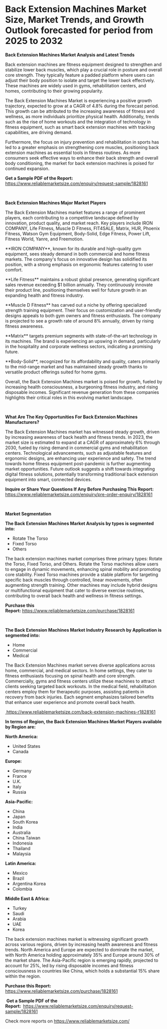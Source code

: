 <p><h1>Back Extension Machines Market Size, Market Trends, and Growth Outlook forecasted for period from 2025 to 2032</h1></p><p><strong>Back Extension Machines Market Analysis and Latest Trends</strong></p>
<p><p>Back extension machines are fitness equipment designed to strengthen and stabilize lower back muscles, which play a crucial role in posture and overall core strength. They typically feature a padded platform where users can adjust their body position to isolate and target the lower back effectively. These machines are widely used in gyms, rehabilitation centers, and homes, contributing to their growing popularity.</p><p>The Back Extension Machines Market is experiencing a positive growth trajectory, expected to grow at a CAGR of 4.8% during the forecast period. This growth can be attributed to the increasing awareness of fitness and wellness, as more individuals prioritize physical health. Additionally, trends such as the rise of home workouts and the integration of technology in fitness equipment, such as smart back extension machines with tracking capabilities, are driving demand.</p><p>Furthermore, the focus on injury prevention and rehabilitation in sports has led to a greater emphasis on strengthening core muscles, positioning back extension machines as essential tools in fitness routines. As more consumers seek effective ways to enhance their back strength and overall body conditioning, the market for back extension machines is poised for continued expansion.</p></p>
<p><strong>Get a Sample PDF of the Report:&nbsp;</strong> <a href="https://www.reliablemarketsize.com/enquiry/request-sample/1828161?utm_campaign=3072&utm_medium=2&utm_source=Github&utm_content=ia&utm_term=09042025&utm_id=back-extension-machines">https://www.reliablemarketsize.com/enquiry/request-sample/1828161</a></p>
<p>&nbsp;</p>
<p><strong>Back Extension Machines Major Market Players</strong></p>
<p><p>The Back Extension Machines market features a range of prominent players, each contributing to a competitive landscape defined by innovation, product quality, and market reach. Key players include IRON COMPANY, Life Fitness, Muscle D Fitness, FIT4SALE, Matrix, HUR, Phoenix Fitness, Watson Gym Equipment, Body-Solid, Edge Fitness, Power Lift, Fitness World, Yanre, and Freemotion.</p><p>**IRON COMPANY**, known for its durable and high-quality gym equipment, sees steady demand in both commercial and home fitness markets. The company's focus on innovative design has solidified its position, with a strong emphasis on ergonomic features catering to user comfort.</p><p>**Life Fitness** maintains a robust global presence, generating significant sales revenue exceeding $1 billion annually. They continuously innovate their product line, positioning themselves well for future growth in an expanding health and fitness industry.</p><p>**Muscle D Fitness** has carved out a niche by offering specialized strength training equipment. Their focus on customization and user-friendly designs appeals to both gym owners and fitness enthusiasts. The company is projected to see a growth rate of around 8% annually, driven by rising fitness awareness.</p><p>**Matrix** targets premium segments with state-of-the-art technology in its machines. The brand is experiencing an upswing in demand, particularly in the hospitality and corporate wellness sectors, indicating a promising future.</p><p>**Body-Solid**, recognized for its affordability and quality, caters primarily to the mid-range market and has maintained steady growth thanks to versatile product offerings suited for home gyms.</p><p>Overall, the Back Extension Machines market is poised for growth, fueled by increasing health consciousness, a burgeoning fitness industry, and rising disposable incomes. Significant revenue generation from these companies highlights their critical roles in this evolving market landscape.</p></p>
<p>&nbsp;</p>
<p><strong>What Are The Key Opportunities For Back Extension Machines Manufacturers?</strong></p>
<p><p>The Back Extension Machines market has witnessed steady growth, driven by increasing awareness of back health and fitness trends. In 2023, the market size is estimated to expand at a CAGR of approximately 6% through 2030, fueled by rising demand in commercial gyms and rehabilitation centers. Technological advancements, such as adjustable features and ergonomic designs, are enhancing user experience and safety. The trend towards home fitness equipment post-pandemic is further augmenting market opportunities. Future outlook suggests a shift towards integrating digital fitness solutions, potentially transforming traditional back extension equipment into smart, connected devices.</p></p>
<p><strong>Inquire or Share Your Questions If Any Before Purchasing This Report:</strong> <a href="https://www.reliablemarketsize.com/enquiry/pre-order-enquiry/1828161?utm_campaign=3072&utm_medium=2&utm_source=Github&utm_content=ia&utm_term=09042025&utm_id=back-extension-machines">https://www.reliablemarketsize.com/enquiry/pre-order-enquiry/1828161</a></p>
<p>&nbsp;</p>
<p><strong>Market Segmentation</strong></p>
<p><strong>The Back Extension Machines Market Analysis by types is segmented into:</strong></p>
<p><ul><li>Rotate The Torso</li><li>Fixed Torso</li><li>Others</li></ul></p>
<p><p>The back extension machines market comprises three primary types: Rotate the Torso, Fixed Torso, and Others. Rotate the Torso machines allow users to engage in dynamic movements, enhancing spinal mobility and promoting core stability. Fixed Torso machines provide a stable platform for targeting specific back muscles through controlled, linear movements, often augmenting strength training. Other machines may include hybrid designs or multifunctional equipment that cater to diverse exercise routines, contributing to overall back health and wellness in fitness settings.</p></p>
<p><strong>Purchase this Report:&nbsp;</strong><a href="https://www.reliablemarketsize.com/purchase/1828161?utm_campaign=3072&utm_medium=2&utm_source=Github&utm_content=ia&utm_term=09042025&utm_id=back-extension-machines">https://www.reliablemarketsize.com/purchase/1828161</a></p>
<p>&nbsp;</p>
<p><strong>The Back Extension Machines Market Industry Research by Application is segmented into:</strong></p>
<p><ul><li>Home</li><li>Commercial</li><li>Medical</li></ul></p>
<p><p>The Back Extension Machines market serves diverse applications across home, commercial, and medical sectors. In home settings, they cater to fitness enthusiasts focusing on spinal health and core strength. Commercially, gyms and fitness centers utilize these machines to attract clients seeking targeted back workouts. In the medical field, rehabilitation centers employ them for therapeutic purposes, assisting patients in recovery from back injuries. Each segment emphasizes tailored benefits that enhance user experience and promote overall back health.</p></p>
<p><a href="https://www.reliablemarketsize.com/back-extension-machines-r1828161?utm_campaign=3072&utm_medium=2&utm_source=Github&utm_content=ia&utm_term=09042025&utm_id=back-extension-machines">&nbsp;https://www.reliablemarketsize.com/back-extension-machines-r1828161</a></p>
<p><strong>In terms of Region, the Back Extension Machines Market Players available by Region are:</strong></p>
<p>
    <p> <strong> North America: </strong>
        <ul>
            <li>United States</li>
            <li>Canada</li>
        </ul>
        </p> 
    <p> <strong> Europe: </strong>
        <ul>
            <li>Germany</li>
            <li>France</li>
            <li>U.K.</li>
            <li>Italy</li>
            <li>Russia</li>
        </ul>
        </p> 
    <p> <strong> Asia-Pacific: </strong>
        <ul>
            <li>China</li>
            <li>Japan</li>
            <li>South Korea</li>
            <li>India</li>
            <li>Australia</li>
            <li>China Taiwan</li>
            <li>Indonesia</li>
            <li>Thailand</li>
            <li>Malaysia</li>
        </ul>
        </p> 
    <p> <strong> Latin America: </strong>
        <ul>
            <li>Mexico</li>
            <li>Brazil</li>
            <li>Argentina Korea</li>
            <li>Colombia</li>
        </ul>
        </p> 
    <p> <strong> Middle East & Africa: </strong>
        <ul>
            <li>Turkey</li>
            <li>Saudi</li>
            <li>Arabia</li>
            <li>UAE</li>
            <li>Korea</li>
        </ul>
    </p>
    </p>
<p><p>The back extension machines market is witnessing significant growth across various regions, driven by increasing health awareness and fitness trends. North America and Europe are expected to dominate the market, with North America holding approximately 35% and Europe around 30% of the market share. The Asia-Pacific region is emerging rapidly, projected to account for 25%, led by rising disposable incomes and fitness consciousness in countries like China, which holds a substantial 15% share within the region.</p></p>
<p><strong>Purchase this Report: </strong><a href="https://www.reliablemarketsize.com/purchase/1828161?utm_campaign=3072&utm_medium=2&utm_source=Github&utm_content=ia&utm_term=09042025&utm_id=back-extension-machines">https://www.reliablemarketsize.com/purchase/1828161</a></p>
<p>&nbsp;<strong>Get a Sample PDF of the Report:&nbsp;&nbsp;</strong><a href="https://www.reliablemarketsize.com/enquiry/request-sample/1828161?utm_campaign=3072&utm_medium=2&utm_source=Github&utm_content=ia&utm_term=09042025&utm_id=back-extension-machines">https://www.reliablemarketsize.com/enquiry/request-sample/1828161</a></p>
<p><strong></strong></p>
<p>Check more reports on <a href="https://www.reliablemarketsize.com/?utm_campaign=3072&utm_medium=2&utm_source=Github&utm_content=ia&utm_term=09042025&utm_id=back-extension-machines">https://www.reliablemarketsize.com/</a></p>